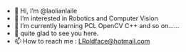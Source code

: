 - 👋 Hi, I’m @laolianlaile
- 👀 I’m interested in Robotics and Computer Vision
- 🌱 I’m currently learning PCL OpenCV C++ and so on......
- 💞️ quite glad to see you here.
- 📫 How to reach me : LRoldface@hotmail.com

<!---
laolianlaile/laolianlaile is a ✨ special ✨ repository because its `README.md` (this file) appears on your GitHub profile.
You can click the Preview link to take a look at your changes.
--->
